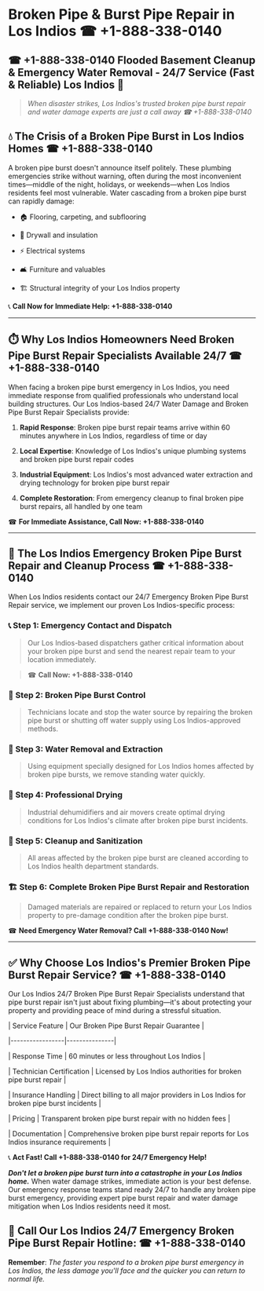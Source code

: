 # Broken Pipe & Burst Pipe Repair in Los Indios ☎ +1-888-338-0140  
## ☎ +1-888-338-0140 Flooded Basement Cleanup & Emergency Water Removal - 24/7 Service (Fast & Reliable) Los Indios 🚨  

> *When disaster strikes, Los Indios's trusted broken pipe burst repair and water damage experts are just a call away ☎ +1-888-338-0140*  

## 💧 The Crisis of a Broken Pipe Burst in Los Indios Homes ☎ +1-888-338-0140  

A broken pipe burst doesn't announce itself politely. These plumbing emergencies strike without warning, often during the most inconvenient times—middle of the night, holidays, or weekends—when Los Indios residents feel most vulnerable. Water cascading from a broken pipe burst can rapidly damage:  

* 🏠 Flooring, carpeting, and subflooring  
* 🧱 Drywall and insulation  
* ⚡ Electrical systems  
* 🛋️ Furniture and valuables  
* 🏗️ Structural integrity of your Los Indios property  

📞 **Call Now for Immediate Help: +1-888-338-0140**  

---  

## ⏱️ Why Los Indios Homeowners Need Broken Pipe Burst Repair Specialists Available 24/7 ☎ +1-888-338-0140  

When facing a broken pipe burst emergency in Los Indios, you need immediate response from qualified professionals who understand local building structures. Our Los Indios-based 24/7 Water Damage and Broken Pipe Burst Repair Specialists provide:  

1. **Rapid Response**: Broken pipe burst repair teams arrive within 60 minutes anywhere in Los Indios, regardless of time or day  
2. **Local Expertise**: Knowledge of Los Indios's unique plumbing systems and broken pipe burst repair codes  
3. **Industrial Equipment**: Los Indios's most advanced water extraction and drying technology for broken pipe burst repair  
4. **Complete Restoration**: From emergency cleanup to final broken pipe burst repairs, all handled by one team  

☎ **For Immediate Assistance, Call Now: +1-888-338-0140**  

---  

## 🔧 The Los Indios Emergency Broken Pipe Burst Repair and Cleanup Process ☎ +1-888-338-0140  

When Los Indios residents contact our 24/7 Emergency Broken Pipe Burst Repair service, we implement our proven Los Indios-specific process:  

### 📞 Step 1: Emergency Contact and Dispatch  
> Our Los Indios-based dispatchers gather critical information about your broken pipe burst and send the nearest repair team to your location immediately.  
> ☎ **Call Now: +1-888-338-0140**  

### 🚿 Step 2: Broken Pipe Burst Control  
> Technicians locate and stop the water source by repairing the broken pipe burst or shutting off water supply using Los Indios-approved methods.  

### 🌊 Step 3: Water Removal and Extraction  
> Using equipment specially designed for Los Indios homes affected by broken pipe bursts, we remove standing water quickly.  

### 💨 Step 4: Professional Drying  
> Industrial dehumidifiers and air movers create optimal drying conditions for Los Indios's climate after broken pipe burst incidents.  

### 🧼 Step 5: Cleanup and Sanitization  
> All areas affected by the broken pipe burst are cleaned according to Los Indios health department standards.  

### 🏗️ Step 6: Complete Broken Pipe Burst Repair and Restoration  
> Damaged materials are repaired or replaced to return your Los Indios property to pre-damage condition after the broken pipe burst.  

☎ **Need Emergency Water Removal? Call +1-888-338-0140 Now!**  

---  

## ✅ Why Choose Los Indios's Premier Broken Pipe Burst Repair Service? ☎ +1-888-338-0140  

Our Los Indios 24/7 Broken Pipe Burst Repair Specialists understand that pipe burst repair isn't just about fixing plumbing—it's about protecting your property and providing peace of mind during a stressful situation.  

| Service Feature | Our Broken Pipe Burst Repair Guarantee |  
|-----------------|---------------|  
| Response Time | 60 minutes or less throughout Los Indios |  
| Technician Certification | Licensed by Los Indios authorities for broken pipe burst repair |  
| Insurance Handling | Direct billing to all major providers in Los Indios for broken pipe burst incidents |  
| Pricing | Transparent broken pipe burst repair with no hidden fees |  
| Documentation | Comprehensive broken pipe burst repair reports for Los Indios insurance requirements |  

📞 **Act Fast! Call +1-888-338-0140 for 24/7 Emergency Help!**  

***Don't let a broken pipe burst turn into a catastrophe in your Los Indios home.*** When water damage strikes, immediate action is your best defense. Our emergency response teams stand ready 24/7 to handle any broken pipe burst emergency, providing expert pipe burst repair and water damage mitigation when Los Indios residents need it most.  

## 📱 Call Our Los Indios 24/7 Emergency Broken Pipe Burst Repair Hotline: ☎ +1-888-338-0140  

**Remember**: *The faster you respond to a broken pipe burst emergency in Los Indios, the less damage you'll face and the quicker you can return to normal life.*
